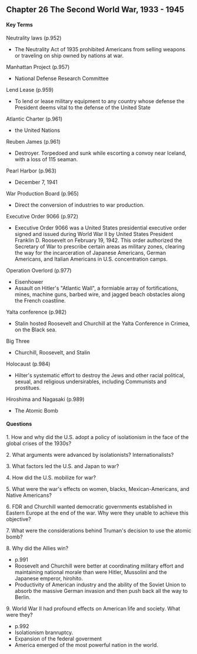 ## Chapter 26 The Second World War, 1933 - 1945

#### Key Terms
Neutrality laws (p.952)
+ The Neutrality Act of 1935 prohibited Americans from selling weapons or traveling on ship owned by nations at war.

Manhattan Project (p.957)
+ National Defense Research Committee

Lend Lease (p.959)
+ To lend or lease military equipment to any country whose defense the President deems vital to the defense of the United State

Atlantic Charter (p.961)
+ the United Nations

Reuben James (p.961)
+ Destroyer. Torpedoed and sunk while escorting a convoy near Iceland, with a loss of 115 seaman.

Pearl Harbor (p.963)
+ December 7, 1941

War Production Board (p.965)
+ Direct the conversion of industries to war production.

Executive Order 9066 (p.972)
+ Executive Order 9066 was a United States presidential executive order signed and issued during World War II by United States President Franklin D. Roosevelt on February 19, 1942. This order authorized the Secretary of War to prescribe certain areas as military zones, clearing the way for the incarceration of Japanese Americans, German Americans, and Italian Americans in U.S. concentration camps.

Operation Overlord (p.977)
+ Eisenhower
+ Assault on Hitler's "Atlantic Wall", a formiable array of fortifications, mines, machine guns, barbed wire, and jagged beach obstacles along the French coastline.

Yalta conference (p.982)
+ Stalin hosted Roosevelt and Churchill at the Yalta Conference in Crimea, on the Black sea.

Big Three
+ Churchill, Roosevelt, and Stalin

Holocaust (p.984)
+ Hilter's systematic effort to destroy the Jews and other racial political, sexual, and religious undersirables, including Communists and prostitues.

Hiroshima and Nagasaki (p.989)
+ The Atomic Bomb

#### Questions
1\.	How and why did the U.S. adopt a policy of isolationism in the face of the global crises of the 1930s?

2\.	What arguments were advanced by isolationists? Internationalists?

3\.	What factors led the U.S. and Japan to war?

4\. How did the U.S. mobilize for war?

5\.	What were the war's effects on women, blacks, Mexican-Americans, and Native Americans?

6\.	FDR and Churchill wanted democratic governments established in Eastern Europe at the end of the war. Why were they unable to achieve this objective?

7\.	What were the considerations behind Truman's decision to use the atomic bomb?

8\. Why did the Allies win?
+ p.991
+ Roosevelt and Churchill were better at coordinating military effort and maintaining national morale than were Hitler, Mussolini and the Japanese emperor, hirohito.
+ Productivity of American industry and the ability of the Soviet Union to absorb the massive German invasion and then push back all the way to Berlin.

9\.	World War II had profound effects on American life and society. What were they?
+ p.992
+ Isolationism  branruptcy.
+ Expansion of the federal goverment
+ America emerged of the most powerful nation in the world.
